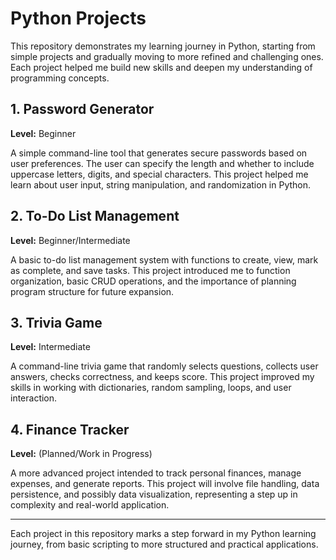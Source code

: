 # Python Projects

This repository demonstrates my learning journey in Python, starting from simple projects and gradually moving to more refined and challenging ones. Each project helped me build new skills and deepen my understanding of programming concepts.

## 1. Password Generator
**Level:** Beginner

A simple command-line tool that generates secure passwords based on user preferences. The user can specify the length and whether to include uppercase letters, digits, and special characters. This project helped me learn about user input, string manipulation, and randomization in Python.

## 2. To-Do List Management
**Level:** Beginner/Intermediate

A basic to-do list management system with functions to create, view, mark as complete, and save tasks. This project introduced me to function organization, basic CRUD operations, and the importance of planning program structure for future expansion.

## 3. Trivia Game
**Level:** Intermediate

A command-line trivia game that randomly selects questions, collects user answers, checks correctness, and keeps score. This project improved my skills in working with dictionaries, random sampling, loops, and user interaction.

## 4. Finance Tracker
**Level:** (Planned/Work in Progress)

A more advanced project intended to track personal finances, manage expenses, and generate reports. This project will involve file handling, data persistence, and possibly data visualization, representing a step up in complexity and real-world application.

---

Each project in this repository marks a step forward in my Python learning journey, from basic scripting to more structured and practical applications.